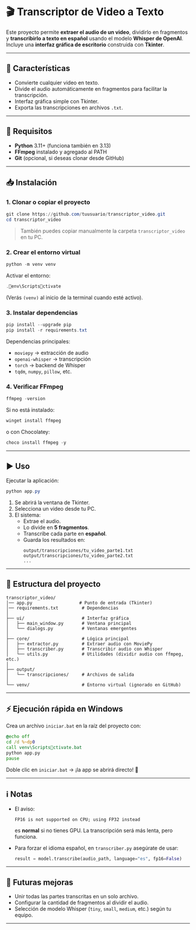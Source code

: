 # 🎬 Transcriptor de Video a Texto  

Este proyecto permite **extraer el audio de un video**, dividirlo en fragmentos y **transcribirlo a texto en español** usando el modelo **Whisper de OpenAI**.  
Incluye una **interfaz gráfica de escritorio** construida con **Tkinter**.  

---

## 📖 Características
- Convierte cualquier video en texto.
- Divide el audio automáticamente en fragmentos para facilitar la transcripción.
- Interfaz gráfica simple con Tkinter.
- Exporta las transcripciones en archivos `.txt`.

---

## 🚀 Requisitos

- **Python** 3.11+ (funciona también en 3.13)  
- **FFmpeg** instalado y agregado al PATH  
- **Git** (opcional, si deseas clonar desde GitHub)  

---

## 📥 Instalación

### 1. Clonar o copiar el proyecto
```powershell
git clone https://github.com/tuusuario/transcriptor_video.git
cd transcriptor_video
```
> También puedes copiar manualmente la carpeta `transcriptor_video` en tu PC.

### 2. Crear el entorno virtual
```powershell
python -m venv venv
```
Activar el entorno:
```powershell
.env\Scriptsctivate
```
(Verás `(venv)` al inicio de la terminal cuando esté activo).  

### 3. Instalar dependencias
```powershell
pip install --upgrade pip
pip install -r requirements.txt
```

Dependencias principales:
- `moviepy` → extracción de audio  
- `openai-whisper` → transcripción  
- `torch` → backend de Whisper  
- `tqdm`, `numpy`, `pillow`, etc.  

### 4. Verificar FFmpeg
```powershell
ffmpeg -version
```
Si no está instalado:  
```powershell
winget install ffmpeg
```
o con Chocolatey:
```powershell
choco install ffmpeg -y
```

---

## ▶️ Uso

Ejecutar la aplicación:
```powershell
python app.py
```

1. Se abrirá la ventana de Tkinter.  
2. Selecciona un video desde tu PC.  
3. El sistema:  
   - Extrae el audio.  
   - Lo divide en **5 fragmentos**.  
   - Transcribe cada parte en **español**.  
   - Guarda los resultados en:  
     ```
     output/transcripciones/tu_video_parte1.txt
     output/transcripciones/tu_video_parte2.txt
     ...
     ```

---

## 📂 Estructura del proyecto

```
transcriptor_video/
│── app.py                  # Punto de entrada (Tkinter)
│── requirements.txt         # Dependencias
│
├── ui/                      # Interfaz gráfica
│   ├── main_window.py       # Ventana principal
│   └── dialogs.py           # Ventanas emergentes
│
├── core/                    # Lógica principal
│   ├── extractor.py         # Extraer audio con MoviePy
│   ├── transcriber.py       # Transcribir audio con Whisper
│   └── utils.py             # Utilidades (dividir audio con ffmpeg, etc.)
│
├── output/
│   └── transcripciones/     # Archivos de salida
│
└── venv/                    # Entorno virtual (ignorado en GitHub)
```

---

## ⚡ Ejecución rápida en Windows

Crea un archivo `iniciar.bat` en la raíz del proyecto con:

```bat
@echo off
cd /d %~dp0
call venv\Scriptsctivate.bat
python app.py
pause
```

Doble clic en `iniciar.bat` → ¡la app se abrirá directo! 🎉

---

## ℹ️ Notas

- El aviso:
  ```
  FP16 is not supported on CPU; using FP32 instead
  ```
  es **normal** si no tienes GPU. La transcripción será más lenta, pero funciona.  

- Para forzar el idioma español, en `transcriber.py` asegúrate de usar:  
  ```python
  result = model.transcribe(audio_path, language="es", fp16=False)
  ```

---

## 📌 Futuras mejoras
- Unir todas las partes transcritas en un solo archivo.  
- Configurar la cantidad de fragmentos al dividir el audio.  
- Selección de modelo Whisper (`tiny`, `small`, `medium`, etc.) según tu equipo.  

---
